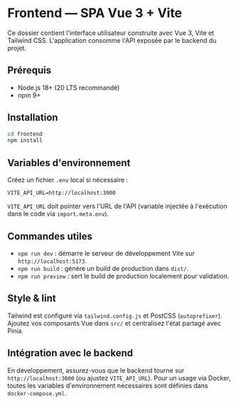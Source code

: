 # Frontend — SPA Vue 3 + Vite

Ce dossier contient l'interface utilisateur construite avec Vue 3, Vite et Tailwind CSS. L'application consomme l'API exposée par le backend du projet.

## Prérequis
- Node.js 18+ (20 LTS recommandé)
- npm 9+

## Installation
```bash
cd frontend
npm install
```

## Variables d'environnement
Créez un fichier `.env` local si nécessaire :
```
VITE_API_URL=http://localhost:3000
```
`VITE_API_URL` doit pointer vers l'URL de l'API (variable injectée à l'exécution dans le code via `import.meta.env`).

## Commandes utiles
- `npm run dev` : démarre le serveur de développement Vite sur `http://localhost:5173`.
- `npm run build` : génère un build de production dans `dist/`.
- `npm run preview` : sert le build de production localement pour validation.

## Style & lint
Tailwind est configuré via `tailwind.config.js` et PostCSS (`autoprefixer`). Ajoutez vos composants Vue dans `src/` et centralisez l'état partagé avec Pinia.

## Intégration avec le backend
En développement, assurez-vous que le backend tourne sur `http://localhost:3000` (ou ajustez `VITE_API_URL`). Pour un usage via Docker, toutes les variables d'environnement nécessaires sont définies dans `docker-compose.yml`.
